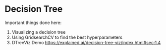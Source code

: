 # Decision Tree
Important things done here:
1. Visualizing a decision tree
2. Using GridsearchCV to find the best hyperparameters
3. DTreeViz Demo 
	https://explained.ai/decision-tree-viz/index.html#sec:1.4
